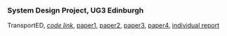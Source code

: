 ### System Design Project, UG3 Edinburgh

TransportED, [*code link*](https://github.com/Klausstaler/sdp-21/), [paper1](files/sdp_21_demo1.pdf), [paper2](files/sdp_21_demo2.pdf), [paper3](files/sdp_21_demo3.pdf), [paper4](files/sdp_21_demo4.pdf), [individual report](files/s2001696-JiaqingXie-Group-21.pdf)
